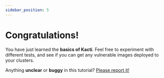 ```yaml
---
sidebar_position: 5
---
```


# Congratulations!

You have just learned the **basics of Kacti**. Feel free to experiment with different tests, and see if you can get any vulnerable images deployed to your clusters.

Anything **unclear** or **buggy** in this tutorial? [Please report it!](https://github.com/facebook/docusaurus/discussions/4610)
